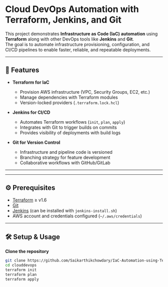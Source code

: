 # Cloud DevOps Automation with Terraform, Jenkins, and Git

This project demonstrates **Infrastructure as Code (IaC) automation** using **Terraform** along with other DevOps tools like **Jenkins** and **Git**.  
The goal is to automate infrastructure provisioning, configuration, and CI/CD pipelines to enable faster, reliable, and repeatable deployments.

---

## 🚀 Features

- **Terraform for IaC**  
  - Provision AWS infrastructure (VPC, Security Groups, EC2, etc.)  
  - Manage dependencies with Terraform modules  
  - Version-locked providers (`.terraform.lock.hcl`)

- **Jenkins for CI/CD**  
  - Automates Terraform workflows (`init`, `plan`, `apply`)  
  - Integrates with Git to trigger builds on commits  
  - Provides visibility of deployments with build logs

- **Git for Version Control**  
  - Infrastructure and pipeline code is versioned  
  - Branching strategy for feature development  
  - Collaborative workflows with GitHub/GitLab

---


---

## ⚙️ Prerequisites

- [Terraform](https://developer.hashicorp.com/terraform/downloads) ≥ v1.6  
- [Git](https://git-scm.com/downloads)  
- [Jenkins](https://www.jenkins.io/download/) (can be installed with `jenkins-install.sh`)  
- AWS account and credentials configured (`~/.aws/credentials`)

---

## 🛠️ Setup & Usage

 **Clone the repository**
   ```sh
   git clone https://github.com/Saikarthikchowdary/IaC-Automation-using-Terraform.git
   cd clouddevops
   terraform init
   terraform plan
   terraform apply


  
